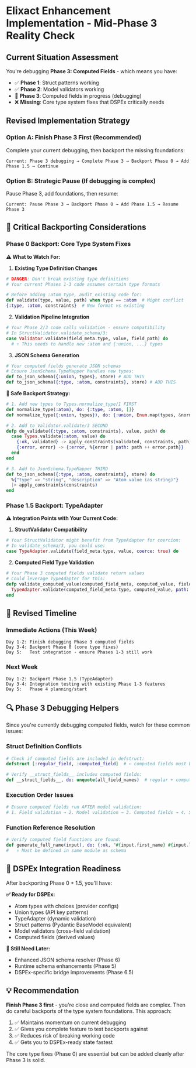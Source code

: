 # Elixact Enhancement Implementation - Mid-Phase 3 Reality Check

## Current Situation Assessment
You're debugging **Phase 3: Computed Fields** - which means you have:
- ✅ **Phase 1**: Struct patterns working
- ✅ **Phase 2**: Model validators working  
- 🔧 **Phase 3**: Computed fields in progress (debugging)
- ❌ **Missing**: Core type system fixes that DSPEx critically needs

## Revised Implementation Strategy

### **Option A: Finish Phase 3 First** (Recommended)
Complete your current debugging, then backport the missing foundations:

```
Current: Phase 3 debugging → Complete Phase 3 → Backport Phase 0 → Add Phase 1.5 → Continue
```

### **Option B: Strategic Pause** (If debugging is complex)
Pause Phase 3, add foundations, then resume:

```
Current: Pause Phase 3 → Backport Phase 0 → Add Phase 1.5 → Resume Phase 3 
```

## 🚨 **Critical Backporting Considerations**

### **Phase 0 Backport: Core Type System Fixes**

**⚠️ What to Watch For:**

1. **Existing Type Definition Changes**
```elixir
# DANGER: Don't break existing type definitions
# Your current Phases 1-3 code assumes certain type formats

# Before adding :atom type, audit existing code for:
def validate(type, value, path) when type == :atom  # Might conflict
{:type, :atom, constraints}  # New format vs existing
```

2. **Validation Pipeline Integration**
```elixir
# Your Phase 2/3 code calls validation - ensure compatibility
# In StructValidator.validate_schema/3:
case Validator.validate(field_meta.type, value, field_path) do
  # ↑ This needs to handle new :atom and {:union, ...} types
```

3. **JSON Schema Generation**
```elixir
# Your computed fields generate JSON schemas
# Ensure JsonSchema.TypeMapper handles new types:
def to_json_schema({:union, types}, store) # ADD THIS
def to_json_schema({:type, :atom, constraints}, store) # ADD THIS
```

**🔧 Safe Backport Strategy:**
```elixir
# 1. Add new types to Types.normalize_type/1 FIRST
def normalize_type(:atom), do: {:type, :atom, []}
def normalize_type({:union, types}), do: {:union, Enum.map(types, &normalize_type/1), []}

# 2. Add to Validator.validate/3 SECOND  
defp do_validate({:type, :atom, constraints}, value, path) do
  case Types.validate(:atom, value) do
    {:ok, validated} -> apply_constraints(validated, constraints, path)
    {:error, error} -> {:error, %{error | path: path ++ error.path}}
  end
end

# 3. Add to JsonSchema.TypeMapper THIRD
def to_json_schema({:type, :atom, constraints}, store) do
  %{"type" => "string", "description" => "Atom value (as string)"}
  |> apply_constraints(constraints)
end
```

### **Phase 1.5 Backport: TypeAdapter**

**⚠️ Integration Points with Your Current Code:**

1. **StructValidator Compatibility**
```elixir
# Your StructValidator might benefit from TypeAdapter for coercion:
# In validate_schema/3, you could use:
case TypeAdapter.validate(field_meta.type, value, coerce: true) do
```

2. **Computed Field Type Validation**
```elixir
# Your Phase 3 computed fields validate return values
# Could leverage TypeAdapter for this:
defp validate_computed_value(computed_field_meta, computed_value, field_path) do
  TypeAdapter.validate(computed_field_meta.type, computed_value, path: field_path)
end
```

## 🎯 **Revised Timeline**

### **Immediate Actions (This Week)**
```
Day 1-2: Finish debugging Phase 3 computed fields
Day 3-4: Backport Phase 0 (core type fixes)  
Day 5:   Test integration - ensure Phases 1-3 still work
```

### **Next Week**
```
Day 1-2: Backport Phase 1.5 (TypeAdapter)
Day 3-4: Integration testing with existing Phase 1-3 features
Day 5:   Phase 4 planning/start
```

## 🔍 **Phase 3 Debugging Helpers**

Since you're currently debugging computed fields, watch for these common issues:

### **Struct Definition Conflicts**
```elixir
# Check if computed fields are included in defstruct:
defstruct [:regular_field, :computed_field]  # ← computed fields must be here

# Verify __struct_fields__ includes computed fields:
def __struct_fields__, do: unquote(all_field_names)  # regular + computed
```

### **Execution Order Issues**
```elixir
# Ensure computed fields run AFTER model validation:
# 1. Field validation → 2. Model validation → 3. Computed fields → 4. Struct creation
```

### **Function Reference Resolution**
```elixir
# Verify computed field functions are found:
def generate_full_name(input), do: {:ok, "#{input.first_name} #{input.last_name}"}
#   ↑ Must be defined in same module as schema
```

## 🚨 **DSPEx Integration Readiness**

After backporting Phase 0 + 1.5, you'll have:

**✅ Ready for DSPEx:**
- Atom types with choices (provider configs)
- Union types (API key patterns) 
- TypeAdapter (dynamic validation)
- Struct patterns (Pydantic BaseModel equivalent)
- Model validators (cross-field validation)
- Computed fields (derived values)

**🔧 Still Need Later:**
- Enhanced JSON schema resolver (Phase 6)
- Runtime schema enhancements (Phase 5)
- DSPEx-specific bridge improvements (Phase 6.5)

## 💡 **Recommendation**

**Finish Phase 3 first** - you're close and computed fields are complex. Then do careful backports of the type system foundations. This approach:

1. ✅ Maintains momentum on current debugging
2. ✅ Gives you complete feature to test backports against  
3. ✅ Reduces risk of breaking working code
4. ✅ Gets you to DSPEx-ready state fastest

The core type fixes (Phase 0) are essential but can be added cleanly after Phase 3 is solid.
